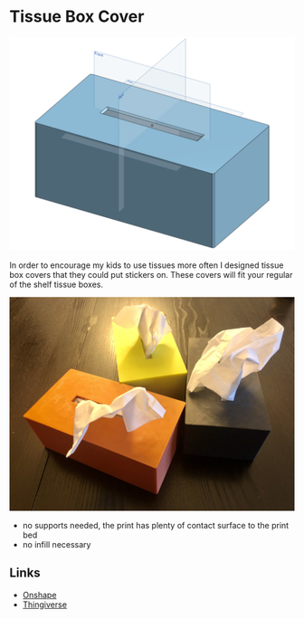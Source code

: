 # Tissue Box Cover

![Tissue Box Cover](Tissue%20Box%20Cover.png)

In order to encourage my kids to use tissues more often I designed tissue box covers that they could put stickers on. These covers will fit your regular of the shelf tissue boxes.

![Tissue Box Cover](IMG_6611.jpg)

- no supports needed, the print has plenty of contact surface to the print bed
- no infill necessary

## Links
- [Onshape](https://cad.onshape.com/documents/1d73e942e343c820a28eb81a/w/3ad4baf736dab8743bbe984b/e/3d68b603a01615b68bfcc105)
- [Thingiverse](https://www.thingiverse.com/thing:4241897)
